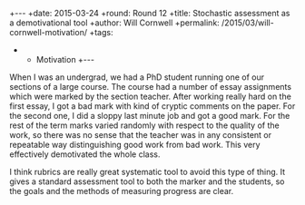 +---
+date: 2015-03-24
+round: Round 12
+title: Stochastic assessment as a demotivational tool
+author: Will Cornwell
+permalink: /2015/03/will-cornwell-motivation/
+tags:
+  - Motivation
+---

When I was an undergrad, we had a PhD student running one of our
sections of a large course.  The course had a number of essay
assignments which were marked by the section teacher.  After working
really hard on the first essay, I got a bad mark with kind of cryptic
comments on the paper.  For the second one, I did a sloppy last minute
job and got a good mark.  For the rest of the term marks varied
randomly with respect to the quality of the work, so there was no
sense that the teacher was in any consistent or repeatable way
distinguishing good work from bad work.  This very effectively
demotivated the whole class.

I think rubrics are really great systematic tool to avoid this type of
thing.  It gives a standard assessment tool to both the marker and the
students, so the goals and the methods of measuring progress are
clear.
